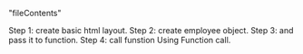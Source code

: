 "fileContents"

Step 1: create basic html layout.
Step 2: create employee object.
Step 3: and pass it to function.
Step 4: call funstion Using Function call. 
